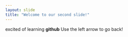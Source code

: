 ```yaml
---
layout: slide
title: "Welcome to our second slide!"
---
```

excited of learning **github**
Use the left arrow to go back!
